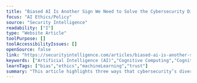 ```yaml
---
title: "Biased AI Is Another Sign We Need to Solve the Cybersecurity Diversity Problem"
focus: "AI Ethics/Policy"
source: "Security Intelligence"
readability: ["I"]
type: "Website Article"
toolPurpose: []
toolAccessibilityIssues: []
openSource: false
link: "https://securityintelligence.com/articles/biased-ai-is-another-sign-we-need-to-solve-the-cybersecurity-diversity-problem/"
keywords: ["Artificial Intelligence (AI)","Cognitive Computing","Cognitive Security","Cyber Risk","Cybersecurity Jobs","Human Factor","Human Psychology","Machine Learning","Risk","Security Professionals"," women leaders"]
learnTags: ["bias","ethics","machineLearning","trust"]
summary: "This article highlights three ways that cybersecurity’s diversity problem is linked to biased AI. Cognitive diversity can contribute to the production of fair algorithms, help curate balanced training data and enable the supervision of secure AI. "
---
```


